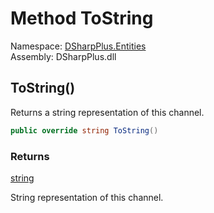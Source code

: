 # Method ToString

Namespace: [DSharpPlus.Entities](DSharpPlus.Entities.md)  
Assembly: DSharpPlus.dll

## <a id="DSharpPlus_Entities_DiscordChannel_ToString"></a>ToString\(\)

Returns a string representation of this channel.

```csharp
public override string ToString()
```

### Returns

[string](https://learn.microsoft.com/dotnet/api/system.string)

String representation of this channel.

